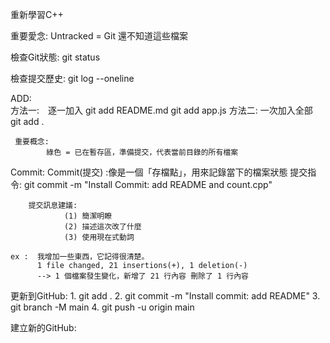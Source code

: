 重新學習C++

重要愛念: 
        Untracked = Git 還不知道這些檔案

檢查Git狀態:
        git status

檢查提交歷史: 
        git log --oneline

ADD:   
     方法一:　逐一加入 git add README.md git add app.js
     方法二:  一次加入全部 git add . 

     重要概念: 
            綠色 = 已在暫存區，準備提交，代表當前目錄的所有檔案

Commit: 
    Commit(提交) :像是一個「存檔點」，用來記錄當下的檔案狀態
    提交指令: git commit -m "Install Commit: add README and count.cpp"

        提交訊息建議:
                (1) 簡潔明瞭
                (2) 描述這次改了什麼 
                (3) 使用現在式動詞 

    ex :  我增加一些東西，它記得很清楚。
          1 file changed, 21 insertions(+), 1 deletion(-)  
          --> 1 個檔案發生變化，新增了 21 行內容 刪除了 1 行內容
        
更新到GitHub:
            1. git add . 
            2. git commit -m "Install commit: add README"
            3. git branch -M main 
            4. git push -u origin main

建立新的GitHub:
